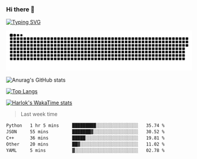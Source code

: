 ### Hi there 👋

<!--
**wray-le/wray-lee* is a ✨ _special_ ✨ repository because its `README.md` (this file) appears on your GitHub profile.

Here are some ideas to get you started:

- 🔭 I’m currently working on ...
- 🌱 I’m currently learning ...
- 👯 I’m looking to collaborate on ...
- 🤔 I’m looking for help with ...
- 💬 Ask me about ...
- 📫 How to reach me: ...
- 😄 Pronouns: ...
- ⚡ Fun fact: ...
-->
[![Typing SVG](https://readme-typing-svg.herokuapp.com?color=91BEF0&vCenter=true&lines=This+is+Wray's+profile;A+noob+developer)](https://git.io/typing-svg)

<p align="center"><a href=#><img src="image/contributions.svg"></a></p>  

![Anurag's GitHub stats](https://github-readme-stats.vercel.app/api?username=wray-lee&show_icons=true&theme=tokyonight)


[![Top Langs](https://github-readme-stats.vercel.app/api/top-langs/?username=wray-lee&exclude_repo=wray-lee.github.io,wray-lee&layout=donut)](https://github.com/anuraghazra/github-readme-stats)


[![Harlok's WakaTime stats](https://github-readme-stats.vercel.app/api/wakatime?username=wray)](https://github.com/anuraghazra/github-readme-stats)

> Last week time

<!--START_SECTION:waka-->

```txt
Python   1 hr 5 mins     █████████░░░░░░░░░░░░░░░░   35.74 %
JSON     55 mins         ███████▓░░░░░░░░░░░░░░░░░   30.52 %
C++      36 mins         █████░░░░░░░░░░░░░░░░░░░░   19.81 %
Other    20 mins         ██▓░░░░░░░░░░░░░░░░░░░░░░   11.02 %
YAML     5 mins          ▓░░░░░░░░░░░░░░░░░░░░░░░░   02.78 %
```

<!--END_SECTION:waka-->
